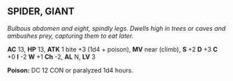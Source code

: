 ## SPIDER, GIANT

_Bulbous abdomen and eight, spindly legs. Dwells high in trees or caves and ambushes prey, capturing them to eat later._

**AC** 13, **HP** 13, **ATK** 1 bite +3 (1d4 + poison), **MV** near (climb), **S** +2 **D** +3 **C** +0 **I** -2 **W** +1 **Ch** -2, **AL** N, **LV** 3

**Poison:** DC 12 CON or paralyzed 1d4 hours.

